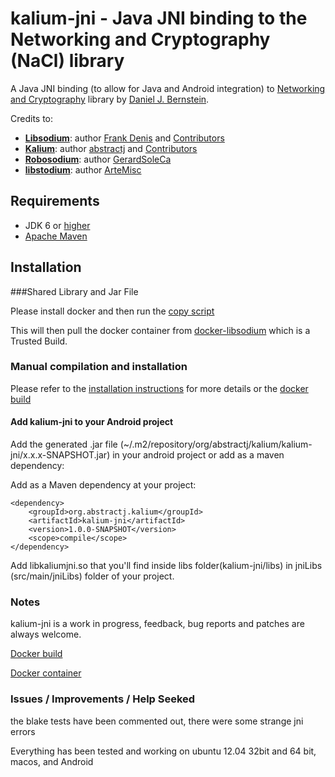 # kalium-jni - Java JNI binding to the Networking and Cryptography (NaCl) library 

A Java JNI binding (to allow for Java and Android integration) to [Networking and Cryptography](http://nacl.cr.yp.to/) library by [Daniel J. Bernstein](http://cr.yp.to/djb.html).

Credits to:
* [**Libsodium**](https://github.com/jedisct1/libsodium): author [Frank Denis](https://github.com/jedisct1) and [Contributors](https://github.com/jedisct1/libsodium/graphs/contributors)
* [**Kalium**](https://github.com/abstractj/kalium): author [abstractj](https://github.com/abstractj) and [Contributors](https://github.com/abstractj/kalium/graphs/contributors)
* [**Robosodium**](https://github.com/GerardSoleCa/Robosodium): author [GerardSoleCa](https://github.com/GerardSoleCa)
* [**libstodium**](https://github.com/ArteMisc/libstodium): author [ArteMisc](https://github.com/ArteMisc)


## Requirements

* JDK 6 or [higher](http://www.oracle.com/technetwork/java/javase/downloads/index.html)
* [Apache Maven](http://maven.apache.org/guides/getting-started/)

## Installation 

###Shared Library and Jar File

Please install docker and then run the [copy script](https://github.com/joshjdevl/docker-libsodium/blob/master/copy-files-to-host.sh)

This will then pull the docker container from [docker-libsodium](https://registry.hub.docker.com/u/joshjdevl/docker-libsodium/) which is a Trusted Build.

### Manual compilation and installation

Please refer to the [installation instructions](INSTALL.md) for more details or the [docker build](https://github.com/joshjdevl/docker-libsodium/blob/master/Dockerfile)
   
#### Add kalium-jni to your Android project

Add the generated .jar file (~/.m2/repository/org/abstractj/kalium/kalium-jni/x.x.x-SNAPSHOT.jar) in your android project or add as a maven dependency:

Add as a Maven dependency at your project:

    <dependency>
        <groupId>org.abstractj.kalium</groupId>
        <artifactId>kalium-jni</artifactId>
        <version>1.0.0-SNAPSHOT</version>
        <scope>compile</scope>
    </dependency>

Add libkaliumjni.so that you'll find inside libs folder(kalium-jni/libs) in jniLibs (src/main/jniLibs) folder of your project.
 
### Notes

kalium-jni is a work in progress, feedback, bug reports and patches are always welcome.

[Docker build](https://github.com/joshjdevl/docker-libsodium)

[Docker container](https://index.docker.io/u/joshjdevl/docker-libsodium/)


### Issues / Improvements / Help Seeked

the blake tests have been commented out, there were some strange jni errors

Everything has been tested and working on ubuntu 12.04 32bit and 64 bit, macos, and Android

